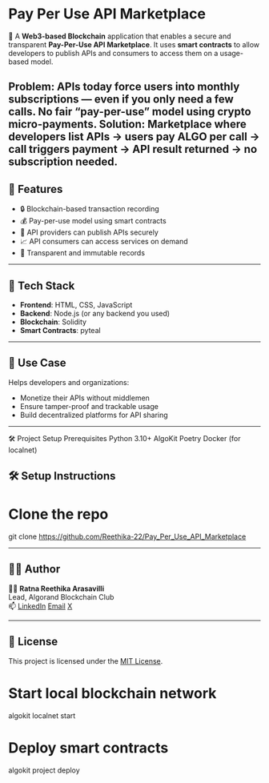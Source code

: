 # Pay Per Use API Marketplace

🚀 A **Web3-based Blockchain** application that enables a secure and transparent **Pay-Per-Use API Marketplace**. It uses **smart contracts** to allow developers to publish APIs and consumers to access them on a usage-based model.

Problem:
APIs today force users into monthly subscriptions — even if you only need a few calls.
No fair “pay-per-use” model using crypto micro-payments.
Solution:
Marketplace where developers list APIs → users pay ALGO per call → call triggers payment → API result returned → no subscription needed.
---

## 🔗 Features

- 🔒 Blockchain-based transaction recording
- 💰 Pay-per-use model using smart contracts
- 📡 API providers can publish APIs securely
- 📈 API consumers can access services on demand
- 📜 Transparent and immutable records

---

## 🧱 Tech Stack

- **Frontend**: HTML, CSS, JavaScript
- **Backend**: Node.js (or any backend you used)
- **Blockchain**: Solidity
- **Smart Contracts**: pyteal

---

## 🧠 Use Case

Helps developers and organizations:
- Monetize their APIs without middlemen
- Ensure tamper-proof and trackable usage
- Build decentralized platforms for API sharing

---
🛠️ Project Setup
Prerequisites
Python 3.10+
AlgoKit
Poetry
Docker (for localnet)

## 🛠️ Setup Instructions
# Clone the repo
git clone 
https://github.com/Reethika-22/Pay_Per_Use_API_Marketplace

---

## 🙋‍♀️ Author

👩‍💻 **Ratna Reethika Arasavilli**  
Lead, Algorand Blockchain Club  
📫 [LinkedIn](www.linkedin.com/in/reethika-arasavilli2216 ) 
[Email](mailto:reethika.22.arasavilli@gmail.com)
[X](https://x.com/Reethika22)

---

## 📄 License

This project is licensed under the [MIT License](LICENSE).


# Start local blockchain network
algokit localnet start

# Deploy smart contracts
algokit project deploy

